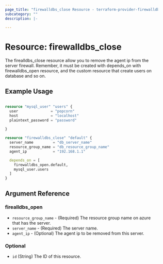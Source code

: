 ```yaml
---
page_title: "firewalldbs_close Resource - terraform-provider-firewalldbs"
subcategory: ""
description: |-
  
---
```


# Resource: firewalldbs_close 

The firealldbs_close resource allow you to remove the agent ip from the server firewall.
Remember, it must be created with depends_on with firewalldbs_open resource, and the custom resource that create users 
on database and so on.

## Example Usage

```terraform

resource "mysql_user" "users" {
  user               = "popcorn"
  host               = "localhost"
  plaintext_password = "password"
  
}

resource "firewalldbs_close" "default" {
  server_name         = "db_server_name"
  resource_group_name = "db_resource_group_name"
  agent_ip            = "192.168.1.1"

  depends_on = [
    firewalldbs_open.default,
    mysql_user.users
  ]
}
```


<!-- schema generated by tfplugindocs -->
## Argument Reference


### firealldbs_open

- `resource_group_name` - (Required) The resource group name on azure that has the server.
- `server_name` - (Required) The server name.
- `agent_ip` - (Optional) The agent ip to be removed from this server.


### Optional

- `id` (String) The ID of this resource.

